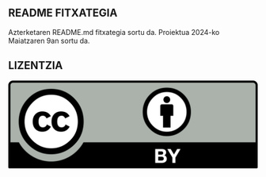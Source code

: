 ﻿## README FITXATEGIA
Azterketaren README.md fitxategia sortu da.
Proiektua 2024-ko Maiatzaren 9an sortu da.

## LIZENTZIA
![image](azterketa-GAR/azterketa-GAR/wwwroot/images/LISENTZIA.jpg)
